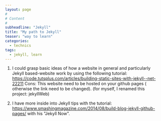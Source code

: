 ```yaml
---
layout: page
#
# Content
#
subheadline: "Jekyll"
title: "My path to Jekyll"
teaser: "way to learn"
categories: 
  - technics
tags:
  - jekyll, learn
---
```


1. I could grasp basic ideas of how a website in general and particularly Jekyll based-website work by using the following tutorial:
https://code.tutsplus.com/articles/building-static-sites-with-jekyll--net-22211
Cons: This website need to be hosted on your github pages ( otherwise the link need to be changed).
(for myself, I renamed this project: jekyllWeb)

2. I have more inside into Jekyll tips with the tutorial:
https://www.smashingmagazine.com/2014/08/build-blog-jekyll-github-pages/
with his "Jekyll Now".


 [1]: #
 [2]: #
 [3]: #
 [4]: #
 [5]: #
 [6]: #
 [7]: #
 [8]: #
 [9]: #
 [10]: #